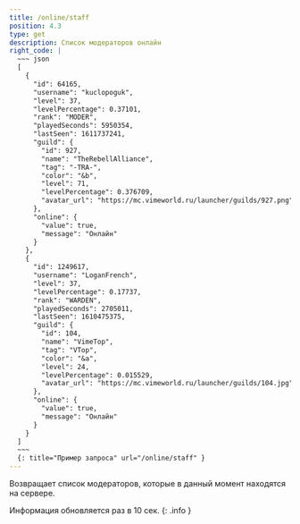 ```yaml
---
title: /online/staff
position: 4.3
type: get
description: Список модераторов онлайн
right_code: |
  ~~~ json
  [
    {
      "id": 64165,
      "username": "kuclopoguk",
      "level": 37,
      "levelPercentage": 0.37101,
      "rank": "MODER",
      "playedSeconds": 5950354,
      "lastSeen": 1611737241,
      "guild": {
        "id": 927,
        "name": "TheRebellAlliance",
        "tag": "-TRA-",
        "color": "&b",
        "level": 71,
        "levelPercentage": 0.376709,
        "avatar_url": "https://mc.vimeworld.ru/launcher/guilds/927.png"
      },
      "online": {
        "value": true,
        "message": "Онлайн"
      }
    },
    {
      "id": 1249617,
      "username": "LoganFrench",
      "level": 37,
      "levelPercentage": 0.17737,
      "rank": "WARDEN",
      "playedSeconds": 2705011,
      "lastSeen": 1610475375,
      "guild": {
        "id": 104,
        "name": "VimeTop",
        "tag": "VTop",
        "color": "&a",
        "level": 24,
        "levelPercentage": 0.015529,
        "avatar_url": "https://mc.vimeworld.ru/launcher/guilds/104.jpg"
      },
      "online": {
        "value": true,
        "message": "Онлайн"
      }
    }
  ]
  ~~~
  {: title="Пример запроса" url="/online/staff" }
---
```


Возвращает список модераторов, которые в данный момент находятся на сервере.

Информация обновляется раз в 10 сек.
{: .info }
